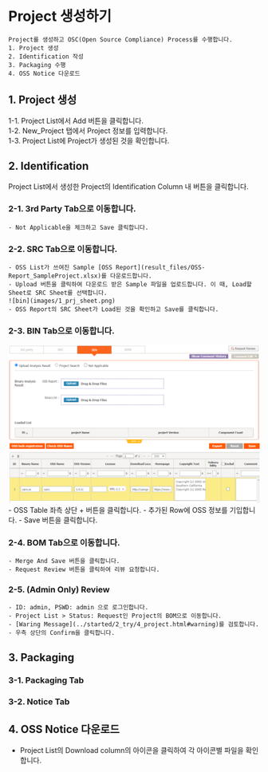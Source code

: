 # Project 생성하기
```note
Project를 생성하고 OSC(Open Source Compliance) Process를 수행합니다.
1. Project 생성
2. Identification 작성
3. Packaging 수행
4. OSS Notice 다운로드
```

## 1. Project 생성
1-1. Project List에서 Add 버튼을 클릭합니다.  
1-2. New_Project 탭에서 Project 정보를 입력합니다.  
1-3. Project List에 Project가 생성된 것을 확인합니다.   

## 2. Identification
Project List에서 생성한 Project의 Identification Column 내 버튼을 클릭합니다.  
### 2-1. 3rd Party Tab으로 이동합니다.  
    - Not Applicable을 체크하고 Save 클릭합니다.  

### 2-2. SRC Tab으로 이동합니다.  
    - OSS List가 쓰여진 Sample [OSS Report](result_files/OSS-Report_SampleProject.xlsx)를 다운로드합니다.
    - Upload 버튼을 클릭하여 다운로드 받은 Sample 파일을 업로드합니다. 이 때, Load할 Sheet로 SRC Sheet를 선택합니다.   
    ![bin](images/1_prj_sheet.png)  
    - OSS Report의 SRC Sheet가 Load된 것을 확인하고 Save를 클릭합니다. 

### 2-3. BIN Tab으로 이동합니다.  
![bin](images/1_prj_bin.png)  
    - OSS Table 좌측 상단 + 버튼을 클릭합니다.
    - 추가된 Row에 OSS 정보를 기입합니다.
    - Save 버튼을 클릭합니다.

### 2-4. BOM Tab으로 이동합니다. 
    - Merge And Save 버튼을 클릭합니다.
    - Request Review 버튼을 클릭하여 리뷰 요청합니다. 

### 2-5. (Admin Only) Review
    - ID: admin, PSWD: admin 으로 로그인합니다. 
    - Project List > Status: Request인 Project의 BOM으로 이동합니다. 
    - [Waring Message](../started/2_try/4_project.html#warning)를 검토합니다.
    - 우측 상단의 Confirm을 클릭합니다. 

## 3. Packaging
### 3-1. Packaging Tab

### 3-2. Notice Tab

## 4. OSS Notice 다운로드
- Project List의 Download column의 아이콘을 클릭하여 각 아이콘별 파일을 확인합니다.